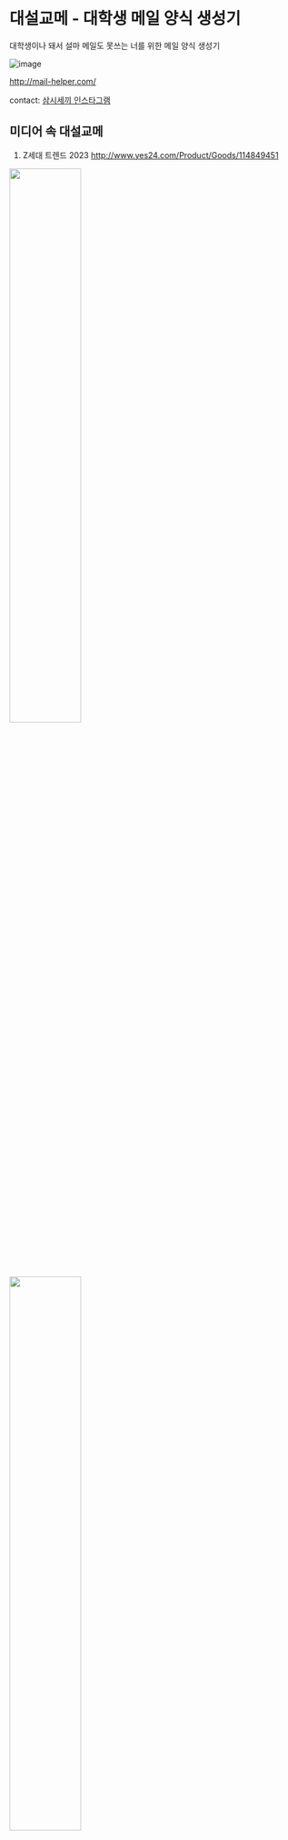 # 대설교메 - 대학생 메일 양식 생성기
대학생이나 돼서 설마 메일도 못쓰는 너를 위한 메일 양식 생성기

![image](https://user-images.githubusercontent.com/61075048/229764877-a2932f26-85b7-42d3-973f-0df73fae074e.png)


http://mail-helper.com/

contact: [삼시세끼 인스타그램](https://www.instagram.com/samshisaekki/)


## 미디어 속 대설교메


1. Z세대 트렌드 2023
http://www.yes24.com/Product/Goods/114849451
<img src="https://user-images.githubusercontent.com/61075048/229763097-ec61c78e-1b56-4a9e-8842-f59f2bc0adf8.png" width="50%">
<img src="https://user-images.githubusercontent.com/61075048/229763383-10d4def1-e3ef-4d43-ab2b-e8c94f822a50.png" width="50%">



2. 대학내일 20대 연구소 뉴스레터 
이해 안가는 Z세대를 꼭 이해해야겠다면?
https://www.20slab.org/Archives/38362
![image](https://user-images.githubusercontent.com/61075048/229761499-ef0e6708-88b7-4344-aa74-8491f3837241.png)

3. 콘텐츠레터 언오피셜 뉴스레터 22.11.4주
https://maily.so/contentsnews/posts/2c68f2cf

# 👨‍👩‍👧‍👧 삼시세끼 소개

👩‍💻 개발팀
| [송재민](https://github.com/Song-EunJu) | [황남주](https://github.com/yunkyung-Hwang) | [송은주](https://github.com/Song-EunJu) | [오유정](https://github.com/dayowoo) |
| ------------------------------------------------------- | -------------------------------------------------------- | --------------------------------------------------------- | ---------------------------------------------------------- |
| <img src="https://github.com/xongjaemin.png" width="100"> | <img src="https://github.com/NamNamju.png" width="100"> | <img src="https://github.com/Song-EunJu.png" width="100"> | <img src="https://github.com/ohyujeong.png" width="100"> |

👩‍🎨 기획/디자인팀

| [이지영]() | [구지현]() |
| ------------------- | ------------------- |
| <img src="" width="100"> | <img src="" width="100"> |

<br><br>
